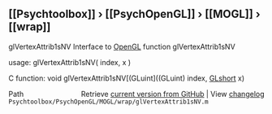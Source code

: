 ## [[Psychtoolbox]] &#8250; [[PsychOpenGL]] &#8250; [[MOGL]] &#8250; [[wrap]]

glVertexAttrib1sNV  Interface to [OpenGL](OpenGL) function glVertexAttrib1sNV  
  
usage:  glVertexAttrib1sNV( index, x )  
  
C function:  void glVertexAttrib1sNV[(GLuint]((GLuint) index, [GLshort](GLshort) x)  




<div class="code_header" style="text-align:right;">
  <span style="float:left;">Path&nbsp;&nbsp;</span> <span class="counter">Retrieve <a href=
  "https://raw.github.com/Psychtoolbox-3/Psychtoolbox-3/beta/Psychtoolbox/PsychOpenGL/MOGL/wrap/glVertexAttrib1sNV.m">current version from GitHub</a> | View <a href=
  "https://github.com/Psychtoolbox-3/Psychtoolbox-3/commits/beta/Psychtoolbox/PsychOpenGL/MOGL/wrap/glVertexAttrib1sNV.m">changelog</a></span>
</div>
<div class="code">
  <code>Psychtoolbox/PsychOpenGL/MOGL/wrap/glVertexAttrib1sNV.m</code>
</div>

